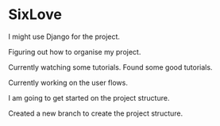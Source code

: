 # SixLove

I might use Django for the project.

Figuring out how to organise my project.

Currently watching some tutorials. Found some good tutorials.

Currently working on the user flows.

I am going to get started on the project structure.

Created a new branch to create the project structure.